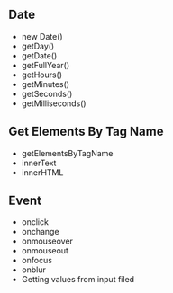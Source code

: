 ## Date

- new Date()
- getDay()
- getDate()
- getFullYear()
- getHours()
- getMinutes()
- getSeconds()
- getMilliseconds()

## Get Elements By Tag Name

- getElementsByTagName
- innerText
- innerHTML

## Event

- onclick
- onchange
- onmouseover
- onmouseout
- onfocus
- onblur
- Getting values from input filed
